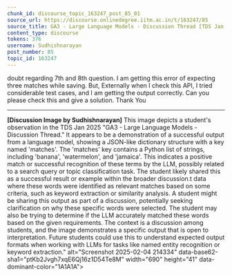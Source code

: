 ```yaml
---
chunk_id: discourse_topic_163247_post_85_01
source_url: https://discourse.onlinedegree.iitm.ac.in/t/163247/85
source_title: GA3 - Large Language Models - Discussion Thread [TDS Jan 2025]
content_type: discourse
tokens: 376
username: Sudhishnarayan
post_number: 85
topic_id: 163247
---
```


 doubt regarding 7th and 8th question. I am getting this error of expecting three matches while saving. But, Externally when I check this API, I tried considerable test cases, and I am getting the output correctly. Can you please check this and give a solution. Thank You

---

**[Discussion Image by Sudhishnarayan]** This image depicts a student's observation in the TDS Jan 2025 "GA3 - Large Language Models - Discussion Thread." It appears to be a demonstration of a successful output from a language model, showing a JSON-like dictionary structure with a key named 'matches'. The 'matches' key contains a Python list of strings, including 'banana', 'watermelon', and 'jamaica'. This indicates a positive match or successful recognition of these terms by the LLM, possibly related to a search query or topic classification task. The student likely shared this as a successful result or example within the broader discussion.t data where these words were identified as relevant matches based on some criteria, such as keyword extraction or similarity analysis. A student might be sharing this output as part of a discussion, potentially seeking clarification on why these specific words were selected. The student may also be trying to determine if the LLM accurately matched these words based on the given requirements. The context is a discussion among students, and the image demonstrates a specific output that is open to interpretation. Future students could use this to understand expected output formats when working with LLMs for tasks like named entity recognition or keyword extraction." alt="Screenshot 2025-02-04 214334" data-base62-sha1="ptKb2Jvgh7xqE6Qj16z1D54Te8M" width="690" height="41" data-dominant-color="1A1A1A">
